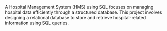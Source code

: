 A Hospital Management System (HMS) using SQL focuses on managing hospital data efficiently through a structured database. This project involves designing a relational database to store and retrieve hospital-related information using SQL queries.
